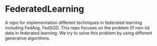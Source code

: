 # FederatedLearning
A repo for implementation different techniques in federated learning including FedAvg, FedSGD. This repo focuses on the problem 0f non-iid data in federated learning. We try to solve this problem by using different generative algorithms.

